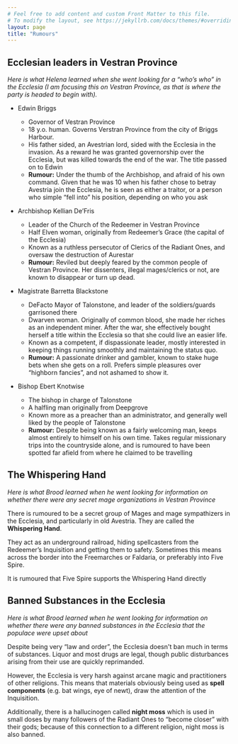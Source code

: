 ```yaml
---
# Feel free to add content and custom Front Matter to this file.
# To modify the layout, see https://jekyllrb.com/docs/themes/#overriding-theme-default
layout: page
title: "Rumours"
---
```



## Ecclesian leaders in Vestran Province
*Here is what Helena learned when she went looking for a “who’s who” in the Ecclesia (I am focusing this on Vestran Province, as that is where the party is headed to begin with).*

- Edwin Briggs
  -  Governor of Vestran Province
  -  18 y.o. human. Governs Verstran Province from the city of Briggs Harbour.
  - His father sided, an Avestrian lord, sided with the Ecclesia in the invasion. As a reward he was granted governorship over the Ecclesia, but was killed towards the end of the war. The title passed on to Edwin
  - **Rumour:** Under the thumb of the Archbishop, and afraid of his own command. Given that he was 10 when his father chose to betray Avestria join the Ecclesia, he is seen as either a traitor, or a person who simple “fell into” his position, depending on who you ask


 - Archbishop Kellian De’Fris
    -  Leader of the Church of the Redeemer in Vestran Province
    -  Half Elven woman, originally from Redeemer’s Grace (the capital of the Ecclesia)
    - Known as a ruthless persecutor of Clerics of the Radiant Ones, and oversaw the destruction of Aurestar
    - **Rumour:** Reviled but deeply feared by the common people of Vestran Province. Her dissenters, illegal mages/clerics or not, are known to disappear or turn up dead.

 - Magistrate Barretta Blackstone
    - DeFacto Mayor of Talonstone, and leader of the soldiers/guards garrisoned there
    - Dwarven woman. Originally of common blood, she made her riches as an independent miner. After the war, she effectively bought herself a title within the Ecclesia so that she could live an easier life.
    - Known as a competent, if dispassionate leader, mostly interested in keeping things running smoothly and maintaining the status quo.
    - **Rumour:** A passionate drinker and gambler, known to stake huge bets when she gets on a roll. Prefers simple pleasures over “highborn fancies”, and not ashamed to show it.

 - Bishop Ebert Knotwise
    - The bishop in charge of Talonstone
    - A halfling man originally from Deepgrove
    - Known more as a preacher than an administrator, and generally well liked by the people of Talonstone
    - **Rumour:** Despite being known as a fairly welcoming man, keeps almost entirely to himself on his own time. Takes regular missionary trips into the countryside alone, and is rumoured to have been spotted far afield from where he claimed to be travelling

## The Whispering Hand

_Here is what Brood learned when he went looking for information on whether there were any secret mage organizations in Vestran Province_

There is rumoured to be a secret group of Mages and mage sympathizers in the Ecclesia, and particularly in old Avestria. They are called the **Whispering Hand**.

 They act as an underground railroad, hiding spellcasters from the Redeemer’s Inquisition and getting them to safety. Sometimes this means across the border into the Freemarches or Faldaria, or preferably into Five Spire.

It is rumoured that Five Spire supports the Whispering Hand directly

## Banned Substances in the Ecclesia

_Here is what Brood learned when he went looking for information on whether there were any banned substances in the Ecclesia that the populace were upset about_

Despite being very “law and order”, the Ecclesia doesn't ban much in terms of substances. Liquor and most drugs are legal, though public disturbances arising from their use are quickly reprimanded.

However, the Ecclesia is very harsh against arcane magic and practitioners of other religions. This means that materials obviously being used as **spell components** (e.g. bat wings, eye of newt), draw the attention of the Inquisition.

 Additionally, there is a hallucinogen called **night moss** which is used in small doses by many followers of the Radiant Ones to “become closer” with their gods; because of this connection to a different religion, night moss is also banned.
